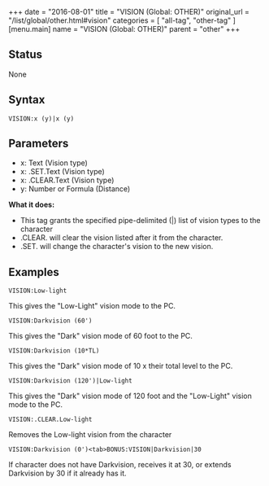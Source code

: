 +++
date = "2016-08-01"
title = "VISION (Global: OTHER)"
original_url = "/list/global/other.html#vision"
categories = [ "all-tag", "other-tag" ]
[menu.main]
    name = "VISION (Global: OTHER)"
    parent = "other"
+++

## Status

None

## Syntax

`VISION:x (y)|x (y)`

## Parameters

-   x: Text (Vision type)
-   x: .SET.Text (Vision type)
-   x: .CLEAR.Text (Vision type)
-   y: Number or Formula (Distance)



**What it does:**

-   This tag grants the specified pipe-delimited (|) list of vision
    types to the character
-   .CLEAR. will clear the vision listed after it from the character.
-   .SET. will change the character's vision to the new vision.

Examples
--------

`VISION:Low-light`

This gives the "Low-Light" vision mode to the PC.

`VISION:Darkvision (60')`

This gives the "Dark" vision mode of 60 foot to the PC.

`VISION:Darkvision (10*TL)`

This gives the "Dark" vision mode of 10 x their total level to the PC.

`VISION:Darkvision (120')|Low-light`

This gives the "Dark" vision mode of 120 foot and the "Low-Light" vision
mode to the PC.

`VISION:.CLEAR.Low-light`

Removes the Low-light vision from the character

`VISION:Darkvision (0')<tab>BONUS:VISION|Darkvision|30`

If character does not have Darkvision, receives it at 30, or extends
Darkvision by 30 if it already has it.

